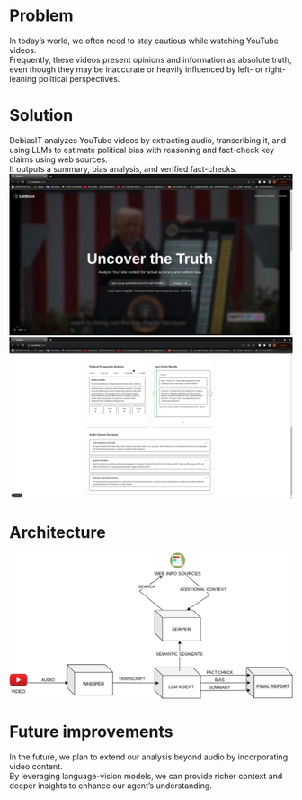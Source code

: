 # Problem
In today’s world, we often need to stay cautious while watching YouTube videos.  
Frequently, these videos present opinions and information as absolute truth, even though they may be inaccurate or heavily influenced by left- or right-leaning political perspectives.
# Solution
DebiasIT analyzes YouTube videos by extracting audio, transcribing it, and using LLMs to estimate political bias with reasoning and fact-check key claims using web sources.  
It outputs a summary, bias analysis, and verified fact-checks.
![Alt text](img/front_page.png)
![Alt text](img/analysis_page.png)

# Architecture
![Alt text](img/architecture.svg)


# Future improvements
In the future, we plan to extend our analysis beyond audio by incorporating video content.  
By leveraging language-vision models, we can provide richer context and deeper insights to enhance our agent’s understanding.
